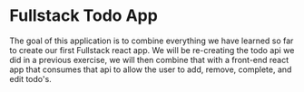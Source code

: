 # Fullstack Todo App

The goal of this application is to combine everything we have learned so far to create our first Fullstack react app. We will be re-creating the todo api we did in a previous exercise, we will then combine that with a front-end react app that consumes that api to allow the user to add, remove, complete, and edit todo's.
